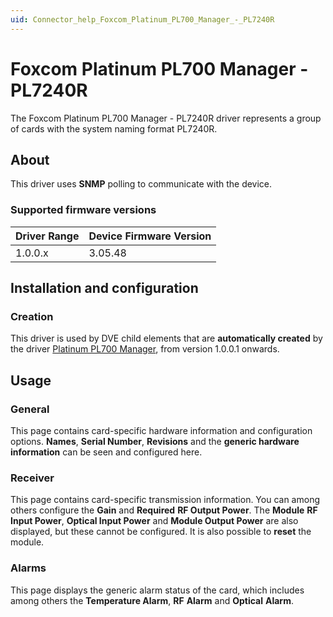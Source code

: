 ```yaml
---
uid: Connector_help_Foxcom_Platinum_PL700_Manager_-_PL7240R
---
```


# Foxcom Platinum PL700 Manager - PL7240R

The Foxcom Platinum PL700 Manager - PL7240R driver represents a group of cards with the system naming format PL7240R.

## About

This driver uses **SNMP** polling to communicate with the device.

### Supported firmware versions

| **Driver Range** | **Device Firmware Version** |
|------------------|-----------------------------|
| 1.0.0.x          | 3.05.48                     |

## Installation and configuration

### Creation

This driver is used by DVE child elements that are **automatically created** by the driver [Platinum PL700 Manager](xref:Connector_help_Foxcom_Platinum_PL700_Manager), from version 1.0.0.1 onwards.

## Usage

### General

This page contains card-specific hardware information and configuration options. **Names**, **Serial Number**, **Revisions** and the **generic hardware information** can be seen and configured here.

### Receiver

This page contains card-specific transmission information. You can among others configure the **Gain** and **Required** **RF Output Power**. The **Module** **RF Input Power**, **Optical Input Power** and **Module Output Power** are also displayed, but these cannot be configured. It is also possible to **reset** the module.

### Alarms

This page displays the generic alarm status of the card, which includes among others the **Temperature Alarm**, **RF** **Alarm** and **Optical** **Alarm**.
